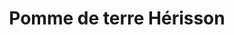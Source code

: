 ---
uuid: d0160a6f-4bc4-411f-a336-dedf234c9608
title: Pomme de terre Hérisson
titleslug: pomme-de-terre-herisson_d0160a6f-4bc4-411f-a336-dedf234c9608
draft: false
description: 1 pomme de terre par personne
layout: recettes
type: plat
categories:
  - Accompagnement
regime:
  - vegan
  - vegetarien
cuisson: Oui
temperature: Chaud
plate: 100
check: Oui
checkAlwaysOk: true
ingredients:
  legumes:
    - title: Pomme de terre
      quantite: 30
      unit: Kg
  lof:
    - title: huile d'olive
      quantite: 2
      unit: litre
  epices:
    - title: Poivre
    - title: Sel
materiel:
  - Four
  - Gastro 1/1 (Fins)
preparation: >-
  * Eplucher, rincer et bien essuyer les pommes de terre.

  * Préchauffer le four à 170°.

  * A l’aide d’un couteau à lame fine, les couper en quadrillage, en s'arrêtant à 1 cm de la base.

  * Saler et poivrer  (ou pimenter) puis, à l’aide d’un pinceau, badigeonner d'huile d'olive les pommes de terre (généreusement), en faisant bien pénétrer dans les interstices (faire de légères pressions avec la main sur la pomme de terre pour écarter un peu le quadrillage).

  * Verser un peu d'huile dans les gastro, y placer les pommes de terre et enfourner pour une trentaine de minutes à 170°. En tester une, au centre, avec un couteau, si celui-ci s’enfonce sans problème, montez le four à 190° une dizaine de minutes pour qu’elles dorent bien.

  * Si, en cours de cuisson, elles se dessèchent un peu, les arroser doucement d'huile d'olive.

  * Saupoudrer légèrement de fleur de sel et servir immédiatement, ou laisser dans le four, éteint, jusqu’au moment de servir.
publishDate: 2024-05-18T10:57:00.000Z
---